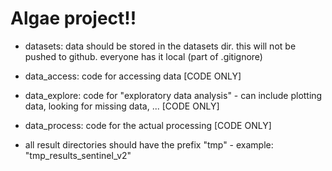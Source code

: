 # Algae project!! 

* datasets: data should be stored in the datasets dir. this will not be pushed to github. everyone has it local (part of .gitignore)

* data_access: code for accessing data [CODE ONLY]

* data_explore: code for "exploratory data analysis" - can include plotting data, looking for missing data, ... [CODE ONLY]

* data_process: code for the actual processing [CODE ONLY]

* all result directories should have the prefix "tmp" - example: "tmp_results_sentinel_v2"